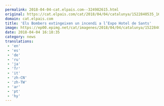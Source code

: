 ```yaml
---
permalink: 2018-04-04-cat.elpais.com--324982615.html
original: https://cat.elpais.com/cat/2018/04/04/catalunya/1522840535_169565.html#?ref=rss&format=simple&link=link
domain: cat.elpais.com
title: 'Els Bombers extingeixen un incendi a l’Expo Hotel de Sants'
image: https://ep00.epimg.net/cat/imagenes/2018/04/04/catalunya/1522840535_169565_1522841317_rrss_normal.jpg
date: 2018-04-04 16:18:35
category: news
translations: 
 - 'en'
 - 'es'
 - 'de'
 - 'ru'
 - 'ja'
 - 'fr'
 - 'it'
 - 'zh-CN'
 - 'zh-TW'
 - 'ar'
 - 'pt'
 - 'hy'
---
```


